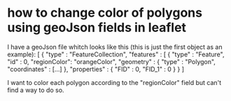 
# how to change color of polygons using geoJson fields in leaflet

I have a geoJson file whitch looks like this (this is just the first object as an example):
[
    {
      "type" : "FeatureCollection",
      "features" : [
        {
          "type" : "Feature",
          "id" : 0,
          "regionColor": "orangeColor",
          "geometry" : {
            "type" : "Polygon",
            "coordinates" : [...]
          },
          "properties" : {
            "FID" : 0,
            "FID_1" : 0
          }
    }
]

I want to color each polygon according to the "regionColor" field but can't find a way to do so.

        